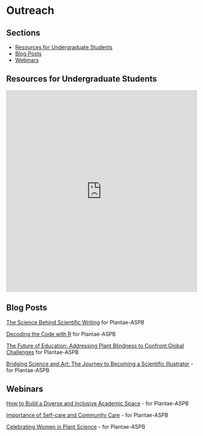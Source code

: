 # Outreach

## Sections
- [Resources for Undergraduate Students](#resources-for-undergraduate-students)
- [Blog Posts](#blog-posts)
- [Webinars](#webinars)
  
## Resources for Undergraduate Students

<iframe class="airtable-embed" src="https://airtable.com/embed/appuXmu4XSkVujs2M/shrXonOpMB5qRRFgl?viewControls=on" frameborder="0" onmousewheel="" width="100%" height="533" style="background: transparent; border: 1px solid #ccc;"></iframe>

## Blog Posts
[The Science Behind Scientific Writing](https://plantae.org/the-science-behind-scientific-writing/) for Plantae-ASPB

[Decoding the Code with R](https://plantae.org/decoding-the-code-with-r/) for Plantae-ASPB

[The Future of Education: Addressing Plant Blindness to Confront Global Challenges](https://plantae.org/the-future-of-education-addressing-plant-blindness-to-confront-global-challenges/) for Plantae-ASPB

[Bridging Science and Art: The Journey to Becoming a Scientific Illustrator](https://plantae.org/bridging-science-and-art-the-journey-to-becoming-a-scientific-illustrator/) - for Plantae-ASPB

## Webinars
[How to Build a Diverse and Inclusive Academic Space](https://plantae.org/plantaepresents-how-to-build-a-diverse-and-inclusive-academic-space/) - for Plantae-ASPB

[Importance of Self-care and Community Care](https://plantae.org/plantaepresents-importance-of-selfcare-and-community/) - for Plantae-ASPB

[Celebrating Women in Plant Science](https://plantae.org/plantaepresents-celebrating-women-in-plant-science/) - for Plantae-ASPB
